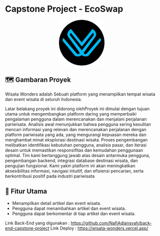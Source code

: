 # Capstone Project - EcoSwap

<p align="center">
  <img src="src/public/images/WW-logo.png" alt="Logo" width="150px">
</p>

## 🗺️ Gambaran Proyek

Wisata Wonders adalah Sebuah platform yang menampilkan tempat wisata dan event wisata di seluruh Indonesia.

Latar belakang proyek ini didorong olehProyek ini dimulai dengan tujuan utama untuk mengembangkan platform daring yang memperbaiki pengalaman pengguna dalam merencanakan dan menjalani perjalanan pariwisata. 
Analisis awal menunjukkan bahwa pengguna sering kesulitan mencari informasi yang relevan dan merencanakan perjalanan dengan platform pariwisata yang ada, yang mengurangi kepuasan mereka dan menghambat minat eksplorasi destinasi wisata. 
Proses pengembangan melibatkan identifikasi kebutuhan pengguna, analisis pasar, dan iterasi desain untuk memastikan responsifitas dan kemudahan penggunaan optimal. 
Tim kami bertanggung jawab atas desain antarmuka pengguna, pengembangan backend, integrasi database destinasi wisata, dan pengujian fungsional.
Kami yakin platform ini akan meningkatkan aksesibilitas informasi, navigasi intuitif, dan efisiensi pencarian, serta berkontribusi positif pada industri pariwisata

## 📌 Fitur Utama

- Menampilkan detail artikel dan event wisata.
- Pengguna dapat menambahkan artikel dan event wisata.
- Pengguna dapat berkomentar di tiap artikel dan event wisata.

Link Back-End yang digunakan : https://github.com/NafiAdiansyah/back-end-capstone-project
Link Deploy : https://wisata-wonders.vercel.app/
